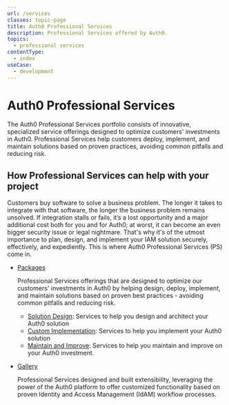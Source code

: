 ```yaml
---
url: /services
classes: topic-page
title: Auth0 Professional Services
description: Professional Services offered by Auth0.
topics:
  - professional services
contentType:
  - index
useCase:
  - development
---
```

<!-- markdownlint-disable MD041 MD002 -->
<div class="topic-page-header">
  <div data-name="example" class="topic-page-badge"></div>
  <h1>Auth0 Professional Services</h1>
  <p>
    The Auth0 Professional Services portfolio consists of innovative, specialized service offerings designed to optimize customers' investments in Auth0. Professional Services help customers deploy, implement, and maintain solutions based on proven practices, avoiding common pitfalls and reducing risk.
  </p>
</div>

## How Professional Services can help with your project

Customers buy software to solve a business problem. The longer it takes to integrate with that software, the longer the business problem remains unsolved. If integration stalls or fails, it’s a lost opportunity and a major additional cost both for you and for Auth0; at worst, it can become an even bigger security issue or legal nightmare. That's why it's of the utmost importance to plan, design, and implement your IAM solution securely, effectively, and expediently. This is where Auth0 Professional Services (PS) come in. 

<ul class="topic-links">
  <li>
    <i class="icon icon-budicon-715"></i><a href="/services/packages">Packages</a>

Professional Services offerings that are designed to optimize our customers' investments in Auth0 by helping design, deploy, implement, and maintain solutions based on proven best practices - avoiding common pitfalls and reducing risk.
    <ul>
      <li>
        <i class="icon icon-budicon-695"></i><a href="/services/solution-design">Solution Design</a>: Services to help you design and architect your Auth0 solution
      </li>
      <li>
        <i class="icon icon-budicon-695"></i><a href="/services/custom-implementation">Custom Implementation</a>: Services to help you implement your Auth0 solution
      </li>
      <li>
        <i class="icon icon-budicon-695"></i><a href="/services/maintain-and-improve">Maintain and Improve</a>: Services to help you maintain and improve on your Auth0 investment.
      </li>
    </ul>
  </li>
  <li>
      <i class="icon icon-budicon-715"></i><a href="/services/gallery">Gallery</a>

Professional Services designed and built extensibility, leveraging the power of the Auth0 platform to offer customized functionality based on proven Identity and Access Management (IdAM) workflow processes.
  </li>
</ul>
